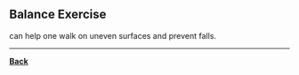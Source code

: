 ## Balance Exercise
can help one walk on uneven surfaces and prevent falls.

---
**[Back](IntroPE.md)**